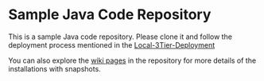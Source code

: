# Sample Java Code Repository

This is a sample Java code repository. Please clone it and follow the deployment process mentioned in the [Local-3Tier-Deployment](https://github.com/mano444/Local-3Tier-Deployment)


You can also explore the [wiki pages](https://github.com/mano444/Local-3Tier-Deployment/wiki) in the repository for more details of the installations with snapshots.
